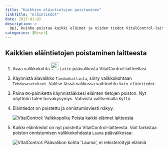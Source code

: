 ```yaml
---
title: "Kaikkien eläintietojen poistaminen"
linkTitle: "Eläintiedot"
date: 2017-01-02
description: >
  Opi, kuinka poistaa kaikki eläimet ja niiden tiedot VitalControl-laitteestasi.
categories: [Reset]
---
```

## Kaikkien eläintietojen poistaminen laitteesta

1. Avaa valikkokohta <img src="/icons/device.svg" width="25" align="bottom" alt="Laite" /> `Laite` päävalikosta VitalControl-laitteellasi.

1. Käynnistä alavalikko `Tiedonhallinta`, siirry valikkokohtaan `Tehdasasetukset`. Valitse tässä valikossa vaihtoehto `Vain eläintiedot`.

1. Paina `OK`-painiketta käynnistääksesi eläinten tietojen poiston. Nyt näyttöön tulee turvakysymys. Vahvista valitsemalla `Kyllä`.

1. Eläintiedot on poistettu ja onnistumisviesti näkyy.

   ![VitalControl: Valikkopolku Poista kaikki eläimet laitteesta](../images/eraseanimals.png "Poista kaikki eläimet")

1. Kaikki eläintiedot on nyt poistettu VitalControl-laitteesta. Voit tarkistaa poiston onnistumisen valikkokohdasta `Lauma` päävalikossa:

   ![VitalControl: Päävalikon kohta 'Lauma', ei rekisteröityjä eläimiä](../images/no-animals.png "Ei rekisteröityjä eläimiä")
